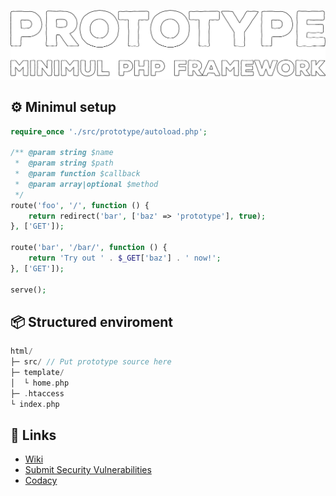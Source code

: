 ![](https://github.com/NotReeceHarris/NotReeceHarris/blob/main/cdn/prototype-FRAMEWORK-logo.png?raw=true)

## ⚙️ Minimul setup
```php
require_once './src/prototype/autoload.php';

/** @param string $name 
 *  @param string $path
 *  @param function $callback
 *  @param array|optional $method
 */
route('foo', '/', function () {
    return redirect('bar', ['baz' => 'prototype'], true);
}, ['GET']);

route('bar', '/bar/', function () {
    return 'Try out ' . $_GET['baz'] . ' now!';
}, ['GET']);

serve();
```

## 📦 Structured enviroment
```php
html/
├─ src/ // Put prototype source here
├─ template/
│  └ home.php
├─ .htaccess
└ index.php
```

## 🔗 Links
- [Wiki](https://github.com/NotReeceHarris/Prototype/wiki)
- [Submit Security Vulnerabilities](https://github.com/NotReeceHarris/Prototype/wiki)
- [Codacy](https://app.codacy.com/gh/NotReeceHarris/Prototype/dashboard)
